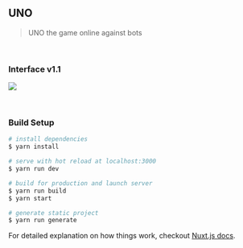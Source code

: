 ## UNO

> UNO the game online against bots

&nbsp;

### Interface v1.1

![](http://gkshi.ucoz.net/uno/uno_gametable.png)

&nbsp;

### Build Setup

``` bash
# install dependencies
$ yarn install

# serve with hot reload at localhost:3000
$ yarn run dev

# build for production and launch server
$ yarn run build
$ yarn start

# generate static project
$ yarn run generate
```

For detailed explanation on how things work, checkout [Nuxt.js docs](https://nuxtjs.org).
